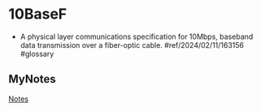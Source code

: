 # 10BaseF
- A physical layer communications specification for 10Mbps, baseband data transmission over a fiber-optic cable. #ref/2024/02/11/163156 #glossary
## MyNotes
[Notes](mynotes/10basef-notes.md)
